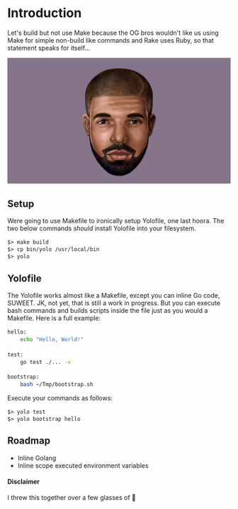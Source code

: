 # Introduction

Let's build but not use Make because the OG bros wouldn't like us using Make for simple non-build like commands and Rake uses Ruby, so that statement speaks for itself...

![cardinal](yolo.jpg)

## Setup
Were going to use Makefile to ironically setup Yolofile, one last hoora. The two below commands *should* install Yolofile into your filesystem.

	$> make build
	$> cp bin/yolo /usr/local/bin
	$> yolo
	
## Yolofile
The Yolofile works almost like a Makefile, except you can inline Go code, SUWEET. JK, not yet, that is still a work in progress. But you can execute bash commands and builds scripts inside the file just as you would a Makefile. Here is a full example:

```bash
hello:
	echo "Hello, World!"

test:
	go test ./... -v

bootstrap:
	bash ~/Tmp/bootstrap.sh
```

Execute your commands as follows:

	$> yolo test
	$> yolo bootstrap hello

## Roadmap
- Inline Golang
- Inline scope executed environment variables


#### Disclaimer
I threw this together over a few glasses of 🍷
